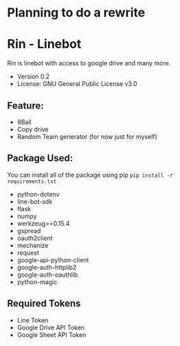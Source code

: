 # Planning to do a rewrite
# Rin - Linebot
Rin is linebot with access to google drive and many more.
- Version 0.2
- License: GNU General Public License v3.0

## Feature:
- 8Ball
- Copy drive
- Random Team generator (for now just for myself)

## Package Used:
You can install all of the package using pip
`pip install -r requirements.txt`
- python-dotenv
- line-bot-sdk
- flask
- numpy
- werkzeug>=0.15.4
- gspread
- oauth2client
- mechanize
- request
- google-api-python-client 
- google-auth-httplib2 
- google-auth-oauthlib
- python-magic

## Required Tokens
- Line Token
- Google Drive API Token
- Google Sheet API Token